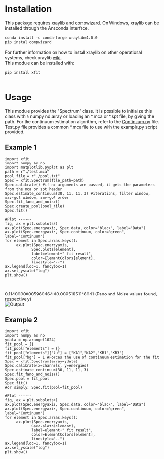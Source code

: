 # Installation

This package requires [xraylib][xraylib] and [compwizard][compwizard]. On Windows, xraylib can be installed through the Anaconda interface.
<br><br>
`conda install -c conda-forge xraylib=4.0.0`<br>
`pip instal compwizard`
<br><br>
For further information on how to install xraylib on other operational systems, check xraylib [wiki][xlibwiki].
<br>
This module can be installed with:
<br><br>
`pip install xfit`
<br><br>

# Usage
This module provides the "Spectrum" class. It is possible to initialize this class with a numpy nd.array or loading an *.mca or *.spt file, by giving the path.
For the continuum estimation algorithm, refer to the [Continuum.py][continuum] file.
<br>
Test.py file provides a common *.mca file to use with the example.py script provided.

## Example 1

```
import xfit
import numpy as np
import matplotlib.pyplot as plt
path = r"./test.mca"
pool_file = r"./pool.txt"
Spec = xfit.Spectrum(file_path=path)
Spec.calibrate() #if no arguments are passed, it gets the parameters from the mca or spt header
Spec.estimate_continuum(30, 11, 11, 3) #iterations, filter window, sav-gol window, sav-gol order
Spec.fit_fano_and_noise()
Spec.create_pool(pool_file)
Spec.fit()

#Plot ------
fig, ax = plt.subplots()
ax.plot(Spec.energyaxis, Spec.data, color="black", label="Data")
ax.plot(Spec.energyaxis, Spec.continuum, color="green", label="Continuum")
for element in Spec.areas.keys():
     ax.plot(Spec.energyaxis, 
            Spec.plots[element],
            label=element+" fit result", 
            color=ElementColors[element],
            linestyle="--")
ax.legend(loc=1, fancybox=1)
ax.set_yscale("log")
plt.show()
```
<br>

0.11400000005960464 80.00951851146041 (Fano and Noise values found, respectively)<br>
![Output](https://github.com/linssab/xfit/tree/master/xfit/Figure_1.png)

## Example 2

```
import xfit
import numpy as np
ydata = np.arange(1024)
fit_pool = {}
fit_pool["elements"] = {}
fit_pool["elements"]["Cu"] = ["KA1","KA2","KB1","KB3"]
fit_pool["bg"] = 1 #Forces the use of continuum estimation for the fit
Spec = xfit.Spectrum(array=ydata)
Spec.calibrate(x=channels, y=energies)
Spec.estimate_continuum(30, 11, 11, 3)
Spec.fit_fano_and_noise()
Spec.pool = fit_pool
Spec.fit()
#or simply: Spec.fit(pool=fit_pool)

#Plot ------
fig, ax = plt.subplots()
ax.plot(Spec.energyaxis, Spec.data, color="black", label="Data")
ax.plot(Spec.energyaxis, Spec.continuum, color="green", label="Continuum")
for element in Spec.areas.keys():
     ax.plot(Spec.energyaxis, 
            Spec.plots[element],
            label=element+" fit result", 
            color=ElementColors[element],
            linestyle="--")
ax.legend(loc=1, fancybox=1)
ax.set_yscale("log")
plt.show()
```
<br>

[xraylib]: http://lvserver.ugent.be/xraylib
[xlibwiki]: https://github.com/tschoonj/xraylib/wiki/Installation-instructions
[compwizard]: https://pypi.org/project/compwizard/#description
[continuum]: https://github.com/linssab/xfit/blob/master/xfit/Continuum.py
